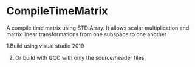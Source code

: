 # CompileTimeMatrix
A compile time matrix using STD:Array. It allows scalar multiplication and matrix linear transformations from one subspace to one another 

1.Build using visual studio 2019

2. Or build with GCC with only the source/header files
